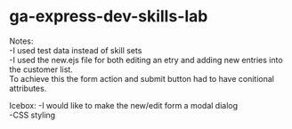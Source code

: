 # ga-express-dev-skills-lab

Notes: </br>
-I used test data instead of skill sets </br>
-I used the new.ejs file for both editing an etry and adding new entries into the customer list. </br>
    To achieve this the form action and submit button had to have conitional attributes.

Icebox: </bt>
-I would like to make the new/edit form a modal dialog </br>
-CSS styling
